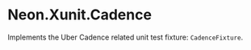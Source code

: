 ﻿Neon.Xunit.Cadence
==================

Implements the Uber Cadence related unit test fixture: `CadenceFixture`.
